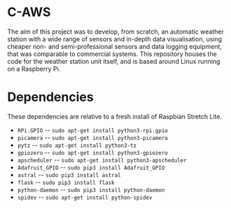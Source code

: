 # C-AWS
The aim of this project was to develop, from scratch, an automatic weather station with a wide range of sensors and in-depth data visualisation, using cheaper non- and semi-professional sensors and data logging equipment, that was comparable to commercial systems. This repository houses the code for the weather station unit itself, and is based around Linux running on a Raspberry Pi.

# Dependencies
These dependencies are relative to a fresh install of Raspbian Stretch Lite.

- `RPi.GPIO` -- `sudo apt-get install python3-rpi.gpio`
- `picamera` -- `sudo apt-get install python3-picamera`
- `pytz` -- `sudo apt-get install python3-tz`
- `gpiozero` -- `sudo apt-get install python3-gpiozero`
- `apscheduler` -- `sudo apt-get install python3-apscheduler`
- `Adafruit_GPIO` -- `sudo pip3 install Adafruit_GPIO`
- `astral` -- `sudo pip3 install astral`
- `flask` -- `sudo pip3 install flask`
- `python-daemon` -- `sudo pip3 install python-daemon`
- `spidev` -- `sudo apt-get install python-spidev`
